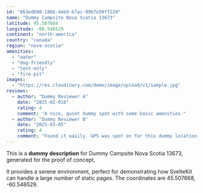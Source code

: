 ```yaml
---
id: "863ed690-186b-4eb9-b7ac-99b7e50ff229"
name: "Dummy Campsite Nova Scotia 13673"
latitude: 45.507668
longitude: -60.546529
continent: "north-america"
country: "canada"
region: "nova-scotia"
amenities:
  - "water"
  - "dog-friendly"
  - "tent-only"
  - "fire-pit"
images:
  - "https://res.cloudinary.com/demo/image/upload/v1/sample.jpg"
reviews:
  - author: "Dummy Reviewer A"
    date: "2025-02-016"
    rating: 4
    comment: "A nice, quiet dummy spot with some basic amenities."
  - author: "Dummy Reviewer B"
    date: "2025-03-05"
    rating: 4
    comment: "Found it easily. GPS was spot on for this dummy location."
---
```


This is a **dummy description** for Dummy Campsite Nova Scotia 13673, generated for the proof of concept.

It provides a serene environment, perfect for demonstrating how SvelteKit can handle a large number of static pages. The coordinates are 45.507668, -60.546529.
